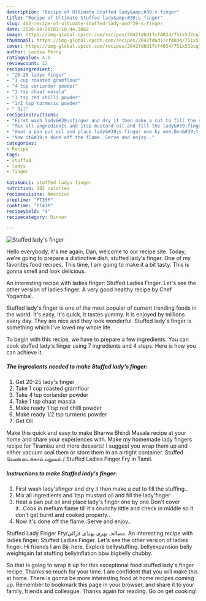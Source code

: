 ```yaml
---
description: "Recipe of Ultimate Stuffed lady&amp;#39;s finger"
title: "Recipe of Ultimate Stuffed lady&amp;#39;s finger"
slug: 462-recipe-of-ultimate-stuffed-lady-and-39-s-finger
date: 2020-08-26T01:10:44.306Z
image: https://img-global.cpcdn.com/recipes/2042fd6d17cf4034/751x532cq70/stuffed-ladys-finger-recipe-main-photo.jpg
thumbnail: https://img-global.cpcdn.com/recipes/2042fd6d17cf4034/751x532cq70/stuffed-ladys-finger-recipe-main-photo.jpg
cover: https://img-global.cpcdn.com/recipes/2042fd6d17cf4034/751x532cq70/stuffed-ladys-finger-recipe-main-photo.jpg
author: Louisa Perry
ratingvalue: 4.5
reviewcount: 12
recipeingredient:
- "20-25 ladys finger"
- "1 cup roasted gramflour"
- "4 tsp coriander powder"
- "1 tsp chaat masala"
- "1 tsp red chilli powder"
- "1/2 tsp turmeric powder"
- " Oil"
recipeinstructions:
- "First wash lady&#39;sfinger and dry it then make a cut to fill the stuffing.."
- "Mix all ingredients and 1tsp mustard oil and fill the lady&#39;finger"
- "Heat a pan put oil and place lady&#39;s finger one by one.Don&#39;t cover it...Cook in mefium flame till it&#39;s crunchy little and check in middle so it don&#39;t get burnt and cooked properly.."
- "Now it&#39;s done off the flame..Serve and enjoy.."
categories:
- Recipe
tags:
- stuffed
- ladys
- finger

katakunci: stuffed ladys finger 
nutrition: 182 calories
recipecuisine: American
preptime: "PT35M"
cooktime: "PT41M"
recipeyield: "4"
recipecategory: Dinner

---
```



![Stuffed lady&#39;s finger](https://img-global.cpcdn.com/recipes/2042fd6d17cf4034/751x532cq70/stuffed-ladys-finger-recipe-main-photo.jpg)

Hello everybody, it's me again, Dan, welcome to our recipe site. Today, we're going to prepare a distinctive dish, stuffed lady&#39;s finger. One of my favorites food recipes. This time, I am going to make it a bit tasty. This is gonna smell and look delicious.

An interesting recipe with ladies finger: Stuffed Ladies Finger. Let&#39;s see the other version of ladies finger. A very good healthy recipe by Chef Yogambal.

Stuffed lady&#39;s finger is one of the most popular of current trending foods in the world. It's easy, it's quick, it tastes yummy. It is enjoyed by millions every day. They are nice and they look wonderful. Stuffed lady&#39;s finger is something which I've loved my whole life.


To begin with this recipe, we have to prepare a few ingredients. You can cook stuffed lady&#39;s finger using 7 ingredients and 4 steps. Here is how you can achieve it.

<!--inarticleads1-->

##### The ingredients needed to make Stuffed lady&#39;s finger:

1. Get 20-25 lady&#39;s finger
1. Take 1 cup roasted gramflour
1. Take 4 tsp coriander powder
1. Take 1 tsp chaat masala
1. Make ready 1 tsp red chilli powder
1. Make ready 1/2 tsp turmeric powder
1. Get  Oil


Make this quick and easy to make Bharwa Bhindi Masala recipe at your home and share your experiences with. Make my homemade lady fingers recipe for Tiramisu and more desserts! I suggest you wrap them up and either vacuum seal them or store them in an airtight container. Stuffed வெண்டைக்காய் வறுவல் / Stuffed Ladies Finger Fry in Tamil. 

<!--inarticleads2-->

##### Instructions to make Stuffed lady&#39;s finger:

1. First wash lady&#39;sfinger and dry it then make a cut to fill the stuffing..
1. Mix all ingredients and 1tsp mustard oil and fill the lady&#39;finger
1. Heat a pan put oil and place lady&#39;s finger one by one.Don&#39;t cover it...Cook in mefium flame till it&#39;s crunchy little and check in middle so it don&#39;t get burnt and cooked properly..
1. Now it&#39;s done off the flame..Serve and enjoy..


Stuffed Lady Finger Fry/مصالحہ بھری بھنڈی فرائی. An interesting recipe with ladies finger: Stuffed Ladies Finger. Let&#39;s see the other version of ladies finger. Hi friends I am Biji here. Explore bellystuffing. bellyexpansion belly weightgain fat stuffing bellyinflation bbw bigbelly chubby. 

So that is going to wrap it up for this exceptional food stuffed lady&#39;s finger recipe. Thanks so much for your time. I am confident that you will make this at home. There is gonna be more interesting food at home recipes coming up. Remember to bookmark this page in your browser, and share it to your family, friends and colleague. Thanks again for reading. Go on get cooking!
